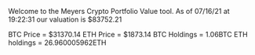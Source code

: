Welcome to the Meyers Crypto Portfolio Value tool. 
As of 07/16/21 at 19:22:31 our valuation is $83752.21 

BTC Price = $31370.14
 ETH Price = $1873.14
BTC Holdings = 1.06BTC
 ETH holdings = 26.960005962ETH 
